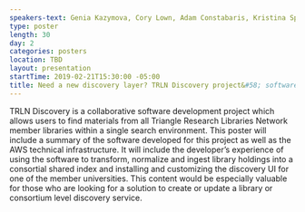 ```yaml
---
speakers-text: Genia Kazymova, Cory Lown, Adam Constabaris, Kristina Spurgin, Ben Heet
type: poster
length: 30
day: 2
categories: posters
location: TBD
layout: presentation
startTime: 2019-02-21T15:30:00 -05:00
title: Need a new discovery layer? TRLN Discovery project&#58; software and AWS architecture overview.
---
```

TRLN Discovery is a collaborative software development project which allows users to find materials from all Triangle Research Libraries Network member libraries within a single search environment. This poster will include a summary of the software developed for this project as well as the AWS technical infrastructure. It will include the developer’s experience of using the software to transform, normalize and ingest library holdings into a consortial shared index and installing and customizing the discovery UI for one of the member universities. This content would be especially valuable for those who are looking for a solution to create or update a library or consortium level discovery service.